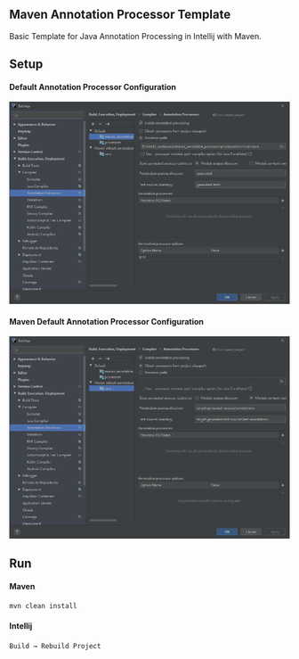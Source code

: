 Maven Annotation Processor Template
-----------------------------------
Basic Template for Java Annotation Processing in Intellij with Maven.

## Setup
#### Default Annotation Processor Configuration
![GitHub Logo](./resources/conf_01.png)

#### Maven Default Annotation Processor Configuration
![GitHub Logo](./resources/conf_02.png)

## Run
#### Maven
    mvn clean install

#### Intellij
    Build → Rebuild Project